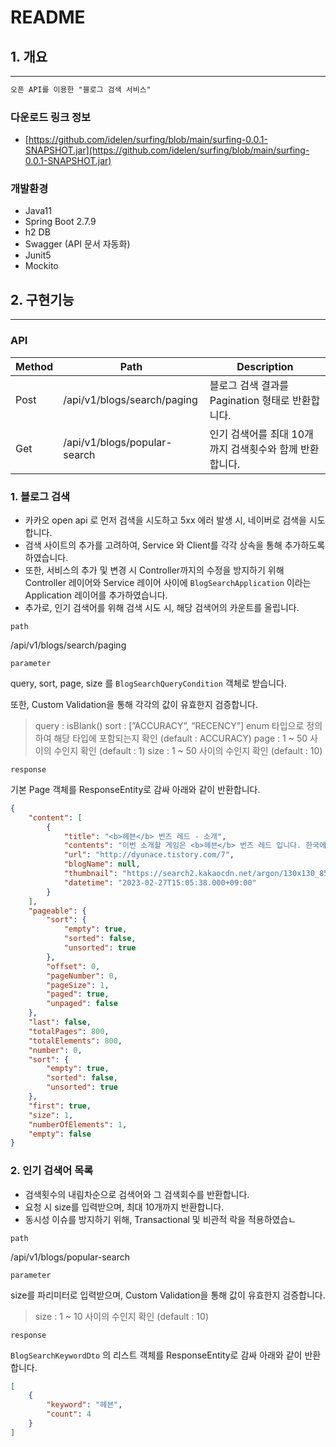 # README

## 1. 개요

---

```markdown
오픈 API를 이용한 "블로그 검색 서비스"
```

### 다운로드 링크 정보

- [https://github.com/idelen/surfing/blob/main/surfing-0.0.1-SNAPSHOT.jar](https://github.com/idelen/surfing/blob/main/surfing-0.0.1-SNAPSHOT.jar)

### 개발환경

- Java11
- Spring Boot 2.7.9
- h2 DB
- Swagger (API 문서 자동화)
- Junit5
- Mockito

## 2. 구현기능

---

### API

| Method | Path | Description |
| --- | --- | --- |
| Post | /api/v1/blogs/search/paging | 블로그 검색 결과를 Pagination 형태로 반환합니다. |
| Get | /api/v1/blogs/popular-search | 인기 검색어를 최대 10개까지 검색횟수와 함께 반환합니다. |

### 1. 블로그 검색

- 카카오 open api 로 먼저 검색을 시도하고 5xx 에러 발생 시, 네이버로 검색을 시도합니다.
- 검색 사이트의 추가를 고려하여, Service 와 Client를 각각 상속을 통해 추가하도록 하였습니다.
- 또한, 서비스의 추가 및 변경 시 Controller까지의 수정을 방지하기 위해 Controller 레이어와 Service 레이어 사이에 `BlogSearchApplication` 이라는 Application 레이어를 추가하였습니다.
- 추가로, 인기 검색어를 위해 검색 시도 시, 해당 검색어의 카운트를 올립니다.

`path` 

/api/v1/blogs/search/paging

`parameter`

query, sort, page, size 를 `BlogSearchQueryCondition` 객체로 받습니다.

또한, Custom Validation을 통해 각각의 값이 유효한지 검증합니다.

> query : isBlank()
sort : [”ACCURACY”, “RECENCY”] enum 타입으로 정의하여 해당 타입에 포함되는지 확인 (default : ACCURACY)
page : 1 ~ 50 사이의 수인지 확인 (default : 1)
size : 1 ~ 50 사이의 수인지 확인 (default : 10)
> 

`response`

기본 Page 객체를 ResponseEntity로 감싸 아래와 같이 반환합니다.

```json
{
    "content": [
        {
            "title": "<b>헤븐</b> 번즈 레드 - 소개",
            "contents": "이번 소개할 게임은 <b>헤븐</b> 번즈 레드 입니다. 한국에서의 공식 약칭은 &#39;헤번레드&#39; 라고 합니다. <b>헤븐</b> 번즈 레드 플랫폼 : 모바일, Steam * 현재 플레이 기간은 약 3주 입니다 * * 프롤로그 중의 플레이 내용을 일부 담고 있습니다. * <b>헤븐</b> 번즈 레드 인트로 화면 헤번레드 수집형 턴제 전투 RPG 입니다. 캐릭터를 모아서...",
            "url": "http://dyunace.tistory.com/7",
            "blogName": null,
            "thumbnail": "https://search2.kakaocdn.net/argon/130x130_85_c/A9JUjU9vhQZ",
            "datetime": "2023-02-27T15:05:38.000+09:00"
        }
    ],
    "pageable": {
        "sort": {
            "empty": true,
            "sorted": false,
            "unsorted": true
        },
        "offset": 0,
        "pageNumber": 0,
        "pageSize": 1,
        "paged": true,
        "unpaged": false
    },
    "last": false,
    "totalPages": 800,
    "totalElements": 800,
    "number": 0,
    "sort": {
        "empty": true,
        "sorted": false,
        "unsorted": true
    },
    "first": true,
    "size": 1,
    "numberOfElements": 1,
    "empty": false
}
```

### 2. 인기 검색어 목록

- 검색횟수의 내림차순으로 검색어와 그 검색회수를 반환합니다.
- 요청 시 size를 입력받으며, 최대 10개까지 반환합니다.
- 동시성 이슈를 방지하기 위해, Transactional 및 비관적 락을 적용하였습ㄴ

`path` 

/api/v1/blogs/popular-search

`parameter`

size를 파리미터로 입력받으며, Custom Validation을 통해 값이 유효한지 검증합니다.

> size : 1 ~ 10 사이의 수인지 확인 (default : 10)
> 

`response`

`BlogSearchKeywordDto` 의 리스트 객체를 ResponseEntity로 감싸 아래와 같이 반환합니다.

```json
[
    {
        "keyword": "헤븐",
        "count": 4
    }
]
```